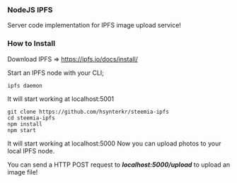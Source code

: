 ### NodeJS IPFS
Server code implementation for IPFS image upload service!

### How to Install

Download IPFS => https://ipfs.io/docs/install/

Start an IPFS node with your CLI;
```
ipfs daemon 
```
It will start working at localhost:5001
```
git clone https://github.com/hsynterkr/steemia-ipfs
cd steemia-ipfs
npm install
npm start
```
It will start working at localhost:5000
Now you can upload photos to your local IPFS node.

You can send a HTTP POST request to <em><b>localhost:5000/upload</b></em>  to upload an image file!
